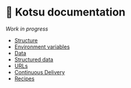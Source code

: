 :blue_book: Kotsu documentation
===============================

_Work in progress_

* [Structure](https://github.com/LotusTM/Kotsu/blob/master/docs/Structure.md)
* [Environment variables](https://github.com/LotusTM/Kotsu/blob/master/docs/Environment-variables.md)
* [Data](https://github.com/LotusTM/Kotsu/blob/master/docs/Data.md)
* [Structured data](https://github.com/LotusTM/Kotsu/blob/master/docs/Structured-data.md)
* [URLs](https://github.com/LotusTM/Kotsu/blob/master/docs/URLs.md)
* [Continuous Delivery](https://github.com/LotusTM/Kotsu/blob/master/docs/Continuous-Delivery.md)
* [Recipes](https://github.com/LotusTM/Kotsu/blob/master/docs/Recipes.md)